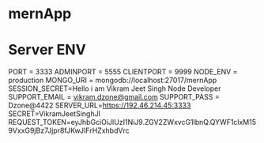 # mernApp

# Server ENV

PORT = 3333
ADMINPORT = 5555
CLIENTPORT = 9999
NODE_ENV = production
MONGO_URI = mongodb://localhost:27017/mernApp
SESSION_SECRET=Hello i am Vikram Jeet Singh Node Developer
SUPPORT_EMAIL = vikram.dzone@gmail.com
SUPPORT_PASS = Dzone@4422
SERVER_URL=https://192.46.214.45:3333
SECRET=VikramJeetSinghJI
REQUEST_TOKEN=eyJhbGciOiJIUzI1NiJ9.ZGV2ZWxvcG1lbnQ.QYWF1clxM159VxxG9jBz7Jjpr8fJKwJIFrHZxhbdVrc
